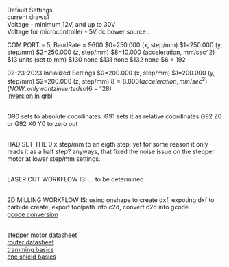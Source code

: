 Default Settings
<br> current draws?
<br> Voltage - minimum 12V, and up to 30V
<br> Voltage for microcontroller - 5V dc power source..

COM PORT = 5, BaudRate = 9600
$0=250.000 (x, step/mm)
$1=250.000 (y, step/mm)
$2=250.000 (z, step/mm)
$8=10.000 (acceleration, mm/sec^2)
$13 units (set to mm)
$130 none
$131 none
$132 none
$6 = 192


02-23-2023 Initialized Settings
$0=200.000 (x, step/mm)
$1=200.000 (y, step/mm)
$2=200.000 (z, step/mm)
$8=8.000 (acceleration, mm/sec^2)
(NOW, only want z inverted so 
($6 = 128)
<br> [inversion in grbl](https://forum.makerforums.info/t/how-do-i-invert-the-y-and-z-axis-of-my-grbl-cnc-arduino-uno/80114/3)


<br> G90 sets to absolute coordinates. G91 sets it as relative coordinates
G92 Z0 or 
G92 X0 Y0 to zero out

<br>HAD SET THE 0 x step/mm to an eigth step, yet for some reason it only reads it as a half step? anyways, that fixed the noise issue on the stepper motor at lower step/mm settings. 

<br> LASER CUT WORKFLOW IS: ... to be determined

<br> 2D MILLING WORKFLOW IS: using onshape to create dxf, expoting dxf to carbide create, export toolpath into c2d, convert c2d into gcode
<br> [gcode conversion](https://my.carbide3d.com/extractgcode/)

<br> [stepper motor datasheet](https://www.omc-stepperonline.com/3pcs-of-nema-17-bipolar-59ncm-84oz-in-2a-42x48mm-4-wires-w-1m-cable-connector-3-17hs19-2004s1)
<br> [router datasheet](https://shop.carbide3d.com/products/carbide-compact-router)
<br> [tramming basics](https://shapeokoenthusiasts.gitbook.io/shapeoko-cnc-a-to-z/squaring)
<br> [cnc shield basics](https://www.youtube.com/watch?v=zUb8tiFCwmk) 
